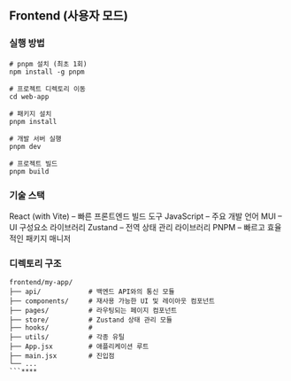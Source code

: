 ## Frontend (사용자 모드)
### 실행 방법
```
# pnpm 설치 (최초 1회)
npm install -g pnpm

# 프로젝트 디렉토리 이동
cd web-app

# 패키지 설치
pnpm install

# 개발 서버 실행
pnpm dev

# 프로젝트 빌드
pnpm build
```

### 기술 스택
React (with Vite) – 빠른 프론트엔드 빌드 도구
JavaScript – 주요 개발 언어
MUI – UI 구성요소 라이브러리
Zustand – 전역 상태 관리 라이브러리
PNPM – 빠르고 효율적인 패키지 매니저

### 디렉토리 구조
```
frontend/my-app/
├── api/            # 백엔드 API와의 통신 모듈
├── components/     # 재사용 가능한 UI 및 레이아웃 컴포넌트
├── pages/          # 라우팅되는 페이지 컴포넌트
├── store/          # Zustand 상태 관리 모듈
├── hooks/          #
├── utils/          # 각종 유틸
├── App.jsx         # 애플리케이션 루트
├── main.jsx        # 진입점
└── ...
```****